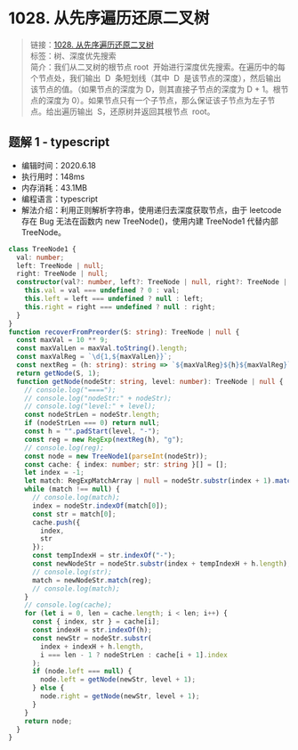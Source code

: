 # 1028. 从先序遍历还原二叉树

> 链接：[1028. 从先序遍历还原二叉树](https://leetcode-cn.com/problems/recover-a-tree-from-preorder-traversal/)  
> 标签：树、深度优先搜索  
> 简介：我们从二叉树的根节点 root  开始进行深度优先搜索。在遍历中的每个节点处，我们输出  D  条短划线（其中  D  是该节点的深度），然后输出该节点的值。（如果节点的深度为 D，则其直接子节点的深度为 D + 1。根节点的深度为 0）。如果节点只有一个子节点，那么保证该子节点为左子节点。给出遍历输出  S，还原树并返回其根节点  root。

## 题解 1 - typescript

- 编辑时间：2020.6.18
- 执行用时：148ms
- 内存消耗：43.1MB
- 编程语言：typescript
- 解法介绍：利用正则解析字符串，使用递归去深度获取节点，由于 leetcode 存在 Bug 无法在函数内 new TreeNode()，使用内建 TreeNode1 代替内部 TreeNode。

```typescript
class TreeNode1 {
  val: number;
  left: TreeNode | null;
  right: TreeNode | null;
  constructor(val?: number, left?: TreeNode | null, right?: TreeNode | null) {
    this.val = val === undefined ? 0 : val;
    this.left = left === undefined ? null : left;
    this.right = right === undefined ? null : right;
  }
}
function recoverFromPreorder(S: string): TreeNode | null {
  const maxVal = 10 ** 9;
  const maxValLen = maxVal.toString().length;
  const maxValReg = `\d{1,${maxValLen}}`;
  const nextReg = (h: string): string => `${maxValReg}${h}${maxValReg}`;
  return getNode(S, 1);
  function getNode(nodeStr: string, level: number): TreeNode | null {
    // console.log("====");
    // console.log("nodeStr:" + nodeStr);
    // console.log("level:" + level);
    const nodeStrLen = nodeStr.length;
    if (nodeStrLen === 0) return null;
    const h = "".padStart(level, "-");
    const reg = new RegExp(nextReg(h), "g");
    // console.log(reg);
    const node = new TreeNode1(parseInt(nodeStr));
    const cache: { index: number; str: string }[] = [];
    let index = -1;
    let match: RegExpMatchArray | null = nodeStr.substr(index + 1).match(reg);
    while (match !== null) {
      // console.log(match);
      index = nodeStr.indexOf(match[0]);
      const str = match[0];
      cache.push({
        index,
        str
      });
      const tempIndexH = str.indexOf("-");
      const newNodeStr = nodeStr.substr(index + tempIndexH + h.length);
      // console.log(str);
      match = newNodeStr.match(reg);
      // console.log(match);
    }
    // console.log(cache);
    for (let i = 0, len = cache.length; i < len; i++) {
      const { index, str } = cache[i];
      const indexH = str.indexOf(h);
      const newStr = nodeStr.substr(
        index + indexH + h.length,
        i === len - 1 ? nodeStrLen : cache[i + 1].index
      );
      if (node.left === null) {
        node.left = getNode(newStr, level + 1);
      } else {
        node.right = getNode(newStr, level + 1);
      }
    }
    return node;
  }
}
```
